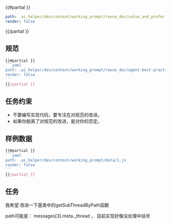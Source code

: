 
{{#partial }}
```yaml
path: .ai_helper/dev/context/working_prompt/reuse_doc/value_and_prefer.md
render: false
```
{{/partial }}



## 规范


`````js
{{#partial }}
```yaml
path: .ai_helper/dev/context/working_prompt/reuse_doc/agent-best-practice.md
render: false
```
{{/partial }}
`````


## 任务约束

- 不要编写实现代码，要专注在对规范的改进。
- 如果你脱离了对规范的改进，是对你的否定。

## 样例数据

`````js
{{#partial }}
```yaml
path: .ai_helper/dev/context/working_prompt/data/1.js
render: false
```
{{/partial }}
`````

## 任务

我希望 改进一下基类中的getSubThreadByPath函数

path可能是： messages[3].meta._thread ， 目前实现好像没处理中括号